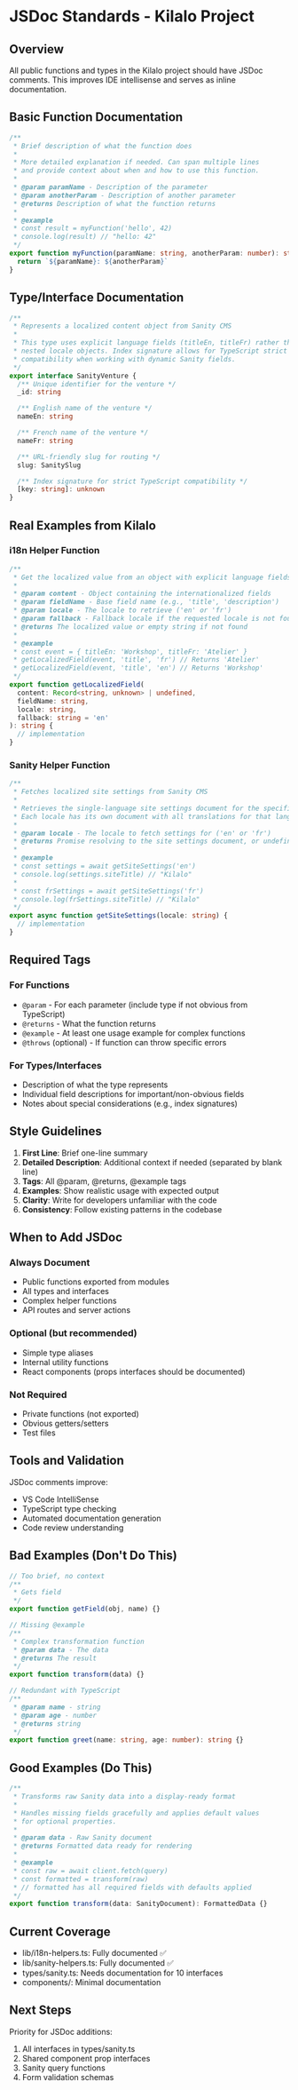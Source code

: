 # JSDoc Standards - Kilalo Project

## Overview

All public functions and types in the Kilalo project should have JSDoc comments. This improves IDE intellisense and serves as inline documentation.

## Basic Function Documentation

```typescript
/**
 * Brief description of what the function does
 *
 * More detailed explanation if needed. Can span multiple lines
 * and provide context about when and how to use this function.
 *
 * @param paramName - Description of the parameter
 * @param anotherParam - Description of another parameter
 * @returns Description of what the function returns
 *
 * @example
 * const result = myFunction('hello', 42)
 * console.log(result) // "hello: 42"
 */
export function myFunction(paramName: string, anotherParam: number): string {
  return `${paramName}: ${anotherParam}`
}
```

## Type/Interface Documentation

```typescript
/**
 * Represents a localized content object from Sanity CMS
 *
 * This type uses explicit language fields (titleEn, titleFr) rather than
 * nested locale objects. Index signature allows for TypeScript strict mode
 * compatibility when working with dynamic Sanity fields.
 */
export interface SanityVenture {
  /** Unique identifier for the venture */
  _id: string

  /** English name of the venture */
  nameEn: string

  /** French name of the venture */
  nameFr: string

  /** URL-friendly slug for routing */
  slug: SanitySlug

  /** Index signature for strict TypeScript compatibility */
  [key: string]: unknown
}
```

## Real Examples from Kilalo

### i18n Helper Function
```typescript
/**
 * Get the localized value from an object with explicit language fields
 *
 * @param content - Object containing the internationalized fields
 * @param fieldName - Base field name (e.g., 'title', 'description')
 * @param locale - The locale to retrieve ('en' or 'fr')
 * @param fallback - Fallback locale if the requested locale is not found (default: 'en')
 * @returns The localized value or empty string if not found
 *
 * @example
 * const event = { titleEn: 'Workshop', titleFr: 'Atelier' }
 * getLocalizedField(event, 'title', 'fr') // Returns 'Atelier'
 * getLocalizedField(event, 'title', 'en') // Returns 'Workshop'
 */
export function getLocalizedField(
  content: Record<string, unknown> | undefined,
  fieldName: string,
  locale: string,
  fallback: string = 'en'
): string {
  // implementation
}
```

### Sanity Helper Function
```typescript
/**
 * Fetches localized site settings from Sanity CMS
 *
 * Retrieves the single-language site settings document for the specified locale.
 * Each locale has its own document with all translations for that language.
 *
 * @param locale - The locale to fetch settings for ('en' or 'fr')
 * @returns Promise resolving to the site settings document, or undefined if not found
 *
 * @example
 * const settings = await getSiteSettings('en')
 * console.log(settings.siteTitle) // "Kilalo"
 *
 * const frSettings = await getSiteSettings('fr')
 * console.log(frSettings.siteTitle) // "Kilalo"
 */
export async function getSiteSettings(locale: string) {
  // implementation
}
```

## Required Tags

### For Functions
- `@param` - For each parameter (include type if not obvious from TypeScript)
- `@returns` - What the function returns
- `@example` - At least one usage example for complex functions
- `@throws` (optional) - If function can throw specific errors

### For Types/Interfaces
- Description of what the type represents
- Individual field descriptions for important/non-obvious fields
- Notes about special considerations (e.g., index signatures)

## Style Guidelines

1. **First Line**: Brief one-line summary
2. **Detailed Description**: Additional context if needed (separated by blank line)
3. **Tags**: All @param, @returns, @example tags
4. **Examples**: Show realistic usage with expected output
5. **Clarity**: Write for developers unfamiliar with the code
6. **Consistency**: Follow existing patterns in the codebase

## When to Add JSDoc

### Always Document
- Public functions exported from modules
- All types and interfaces
- Complex helper functions
- API routes and server actions

### Optional (but recommended)
- Simple type aliases
- Internal utility functions
- React components (props interfaces should be documented)

### Not Required
- Private functions (not exported)
- Obvious getters/setters
- Test files

## Tools and Validation

JSDoc comments improve:
- VS Code IntelliSense
- TypeScript type checking
- Automated documentation generation
- Code review understanding

## Bad Examples (Don't Do This)

```typescript
// Too brief, no context
/**
 * Gets field
 */
export function getField(obj, name) {}

// Missing @example
/**
 * Complex transformation function
 * @param data - The data
 * @returns The result
 */
export function transform(data) {}

// Redundant with TypeScript
/**
 * @param name - string
 * @param age - number
 * @returns string
 */
export function greet(name: string, age: number): string {}
```

## Good Examples (Do This)

```typescript
/**
 * Transforms raw Sanity data into a display-ready format
 *
 * Handles missing fields gracefully and applies default values
 * for optional properties.
 *
 * @param data - Raw Sanity document
 * @returns Formatted data ready for rendering
 *
 * @example
 * const raw = await client.fetch(query)
 * const formatted = transform(raw)
 * // formatted has all required fields with defaults applied
 */
export function transform(data: SanityDocument): FormattedData {}
```

## Current Coverage

- lib/i18n-helpers.ts: Fully documented ✅
- lib/sanity-helpers.ts: Fully documented ✅
- types/sanity.ts: Needs documentation for 10 interfaces
- components/: Minimal documentation

## Next Steps

Priority for JSDoc additions:
1. All interfaces in types/sanity.ts
2. Shared component prop interfaces
3. Sanity query functions
4. Form validation schemas
